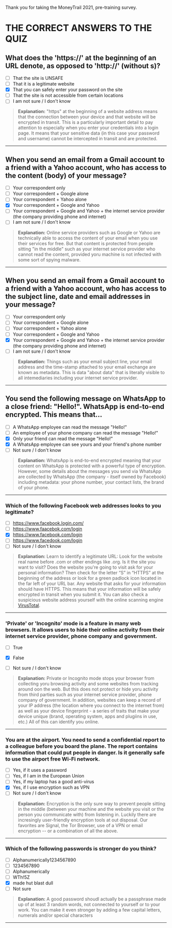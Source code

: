 Thank you for taking the MoneyTrail 2021, pre-training survey.

# THE CORRECT ANSWERS TO THE QUIZ

## What does the 'https://' at the beginning of an URL denote, as opposed to 'http://' (without s)?
- [ ] That the site is UNSAFE
- [ ] That it is a legitimate website
- [x] That you can safely enter your password on the site
- [ ] That the site is not accessible from certain locations
- [ ] I am not sure / I don't know

> **Explanation:** "https" at the beginning of a website address means that the connection between your device and that website will be encrypted in transit. This is a particularly important detail to pay attention to especially when you enter your credentials into a login page. It means that your sensitive data (in this case your password and username) cannot be intercepted in transit and are protected.

---

## When you send an email from a Gmail account to a friend with a Yahoo account, who has access to the content (body) of your message?
- [ ] Your correspondent only
- [ ] Your correspondent + Google alone
- [ ] Your correspondent + Yahoo alone
- [x] Your correspondent + Google and Yahoo
- [ ] Your correspondent + Google and Yahoo + the internet service provider (the company providing phone and internet)
- [ ] I am not sure / I don't know

> **Explanation:** Online service providers such as Google or Yahoo are technically able to access the content of your email when you use their services for free. But that content is protected from people sitting "in the middle" such as your internet service provider who cannot read the content, provided yoru machine is not infected with some sort of spying malware.

---

## When you send an email from a Gmail account to a friend with a Yahoo account, who has access to the subject line, date and email addresses in your message?


- [ ] Your correspondent only
- [ ] Your correspondent + Google alone
- [ ] Your correspondent + Yahoo alone
- [ ] Your correspondent + Google and Yahoo
- [x] Your correspondent + Google and Yahoo + the internet service provider (the company providing phone and internet)
- [ ] I am not sure / I don't know

> **Explanation:** Things such as your email subject line, your email address and the time-stamp attached to your email exchange are known as metadata. This is data "about data" that is literally visible to all intemediaries including your internet service provider.

---

## You send the following message on WhatsApp to a close friend: "Hello!". WhatsApp is end-to-end encrypted. This means that...

- [ ] A WhatsApp employee can read the message "Hello!"
- [ ] An employee of your phone company can read the message "Hello!"
- [x] Only your friend can read the message "Hello!"
- [x] A WhatsApp employee can see yours and your friend's phone number
- [ ] Not sure / I don't know

> **Explanation:** WhatsApp is end-to-end encrypted meaning that your content on WhatsApp is protected with a powerful type of encryption. However, some details about the messages you send via WhatsApp are collected by WhatsApp (the company - itself owned by Facebook) including metadata: your phone number, your contact lists, the brand of your phone.

---

### Which of the following Facebook web addresses looks to you legitimate?

- [ ] https://www.facebook.login.com/
- [ ] https://www.faacebok.com/login
- [x] https://www.facebook.com/login
- [ ] https://www.facedook.com/login
- [ ] Not sure / I don't know

> **Explanation:** Learn to identify a legitimate URL: Look for the website real name before .com or other endings like .org. Is it the site you want to visit?
Does the website you're going to visit ask for your personal information? Then check for the letter “S” in “HTTPS” at the beginning of the address or look for a green padlock icon located in the far left of your URL bar. Any website that asks for your information should have HTTPS. This means that your information will be safely encrypted in transit when you submit it.
You can also check a suspicious website address yourself with the online scanning engine [VirusTotal](https://www.virustotal.com/gui/home/url).

---

### 'Private' or 'Incognito' mode is a feature in many web browsers. It allows users to hide their online activity from their internet service provider, phone company and government.

- [ ] True
- [x] False
- [ ] Not sure / I don't know


> **Explanation:** Private or Incognito mode stops your browser from collecting yoru browsing activity and some websites from tracking around oon the web. But this does not protect or hide yoru activity from third parties such as your internet service provider, phone company of government. In addition, websites can keep a record of your IP address (the location where you connect to the internet from) as well as your device fingerprint - a series of traits that make your device unique (brand, operating system, apps and plugiins in use, etc.) All of this can identify you online.

---

### You are at the airport. You need to send a confidential report to a colleague before you board the plane. The report contains information that could put people in danger. Is it generally safe to use the airport free Wi-Fi network.

- [ ] Yes, if it uses a password
- [ ] Yes, if I am in the European Union
- [ ] Yes, if my laptop has a good anti-virus
- [x] Yes, if I use encryption such as VPN
- [ ] Not sure / I don't know
 
> **Explanation:** Encryption is the only sure way to prevent people sitting in the middle (between your machine and the website you visit or the person you communicate with) from listening in. Luckily there are incresingly user-friendly encryption tools at out disposal. Our favorites are Signal, the Tor Browser, use of a VPN or email encryption -- or a combination of all the above.

---

### Which of the following passwords is stronger do you think?

- [ ] Alphanumerically1234567890
- [ ] 1234567890
- [ ] Alphanumerically
- [ ] WTh!5Z
- [x] made hut blast dull
- [ ] Not sure

> **Explanation:** A good password shoudl actually be a passphrase made up of at least 3 random words, not connected to yourself or to your work. You can make it even stronger by adding a few capital letters, numerals and/or special characters

---

### 
